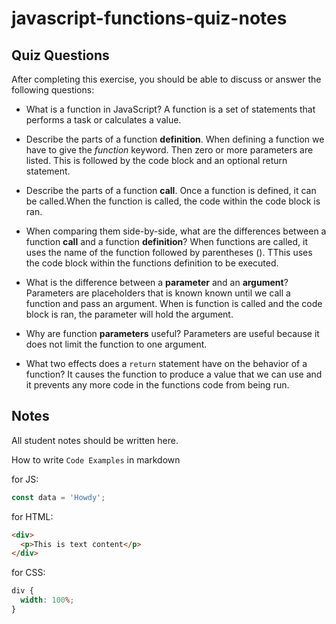 # javascript-functions-quiz-notes

## Quiz Questions

After completing this exercise, you should be able to discuss or answer the following questions:

- What is a function in JavaScript?
  A function is a set of statements that performs a task or calculates a value.

- Describe the parts of a function **definition**.
  When defining a function we have to give the _function_ keyword. Then zero or more parameters are listed. This is followed by the code block and an optional return statement.

- Describe the parts of a function **call**.
  Once a function is defined, it can be called.When the function is called, the code within the code block is ran.

- When comparing them side-by-side, what are the differences between a function **call** and a function **definition**?
  When functions are called, it uses the name of the function followed by parentheses (). TThis uses the code block within the functions definition to be executed.

- What is the difference between a **parameter** and an **argument**?
  Parameters are placeholders that is known known until we call a function and pass an argument. When is function is called and the code block is ran, the parameter will hold the argument.

- Why are function **parameters** useful?
  Parameters are useful because it does not limit the function to one argument.

- What two effects does a `return` statement have on the behavior of a function?
  It causes the function to produce a value that we can use and it prevents any more code in the functions code from being run.

## Notes

All student notes should be written here.

How to write `Code Examples` in markdown

for JS:

```javascript
const data = 'Howdy';
```

for HTML:

```html
<div>
  <p>This is text content</p>
</div>
```

for CSS:

```css
div {
  width: 100%;
}
```
